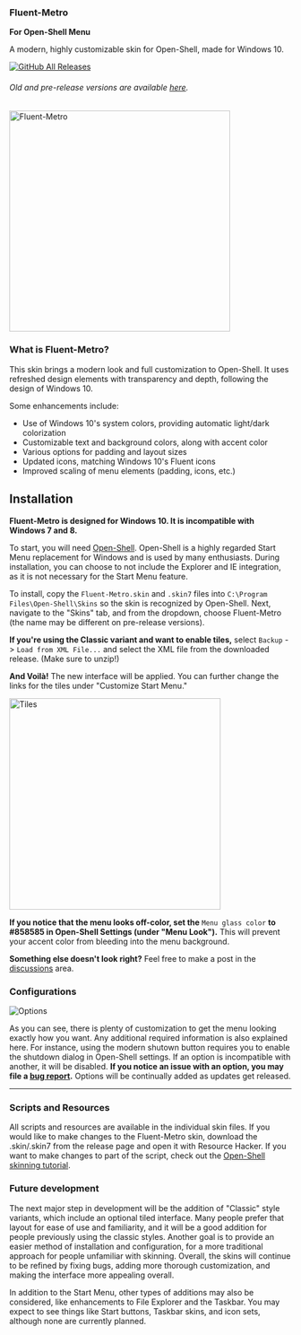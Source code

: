 ### Fluent-Metro

**For Open-Shell Menu**


A modern, highly customizable skin for Open-Shell, made for Windows 10.

[![GitHub All Releases](https://img.shields.io/github/downloads/bonzibudd/Fluent-Metro/total?style=for-the-badge&color=blue)](https://github.com/bonzibudd/Fluent-Metro/releases)


###### Old and pre-release versions are available [here](https://github.com/bonzibudd/Fluent-Metro/tree/master/Development).
<img src="https://user-images.githubusercontent.com/61938331/118149650-bc1c9200-b3df-11eb-9fcf-dac0f42d145a.png" alt="Fluent-Metro" width="394">

### What is Fluent-Metro?

This skin brings a modern look and full customization to Open-Shell. It uses refreshed design elements with transparency and depth, following the design of Windows 10. 

Some enhancements include:
 - Use of Windows 10's system colors, providing automatic light/dark colorization
 - Customizable text and background colors, along with accent color
 - Various options for padding and layout sizes
 - Updated icons, matching Windows 10's Fluent icons
 - Improved scaling of menu elements (padding, icons, etc.)

## Installation
**Fluent-Metro is designed for Windows 10. It is incompatible with Windows 7 and 8.**

To start, you will need [Open-Shell](https://github.com/Open-Shell/Open-Shell-Menu/releases). Open-Shell is a highly regarded Start Menu replacement for Windows and is used by many enthusiasts. During installation, you can choose to not include the Explorer and IE integration, as it is not necessary for the Start Menu feature.

To install, copy the `Fluent-Metro.skin` and `.skin7` files into `C:\Program Files\Open-Shell\Skins` so the skin is recognized by Open-Shell. Next, navigate to the "Skins" tab, and from the dropdown, choose Fluent-Metro (the name may be different on pre-release versions).

**If you're using the Classic variant and want to enable tiles,** select `Backup` -> `Load from XML File...` and select the XML file from the downloaded release. (Make sure to unzip!)

**And Voilà!** The new interface will be applied. You can further change the links for the tiles under "Customize Start Menu."

<img src="https://user-images.githubusercontent.com/61938331/119748190-5231cd00-be62-11eb-98f8-a7ce0506b2be.png" alt="Tiles" width="377">

**If you notice that the menu looks off-color, set the** `Menu glass color` **to #858585 in Open-Shell Settings (under "Menu Look").** This will prevent your accent color from bleeding into the menu background.

**Something else doesn't look right?** Feel free to make a post in the [discussions](https://github.com/bonzibudd/Fluent-Metro/discussions) area.

### Configurations

![Options](https://user-images.githubusercontent.com/61938331/115725902-3b262980-a350-11eb-915c-38ba64abcb0e.png)

As you can see, there is plenty of customization to get the menu looking exactly how you want. Any additional required information is also explained here. For instance, using the modern shutown button requires you to enable the shutdown dialog in Open-Shell settings. If an option is incompatible with another, it will be disabled. **If you notice an issue with an option, you may file a [bug report](https://github.com/bonzibudd/Fluent-Metro/issues/new?assignees=&labels=bug&template=bug_report.md&title=).** Options will be continually added as updates get released.

- - -

### Scripts and Resources
All scripts and resources are available in the individual skin files. If you would like to make changes to the Fluent-Metro skin, download the .skin/.skin7 from the release page and open it with Resource Hacker. If you want to make changes to part of the script, check out the [Open-Shell skinning tutorial](https://coddec.github.io/Classic-Shell/www.classicshell.net/tutorials/skintutorial.html).

### Future development

The next major step in development will be the addition of "Classic" style variants, which include an optional tiled interface. Many people prefer that layout for ease of use and familiarity, and it will be a good addition for people previously using the classic styles. Another goal is to provide an easier method of installation and configuration, for a more traditional approach for people unfamiliar with skinning. Overall, the skins will continue to be refined by fixing bugs, adding more thorough customization, and making the interface more appealing overall. 


In addition to the Start Menu, other types of additions may also be considered, like enhancements to File Explorer and the Taskbar. You may expect to see things like Start buttons, Taskbar skins, and icon sets, although none are currently planned.
